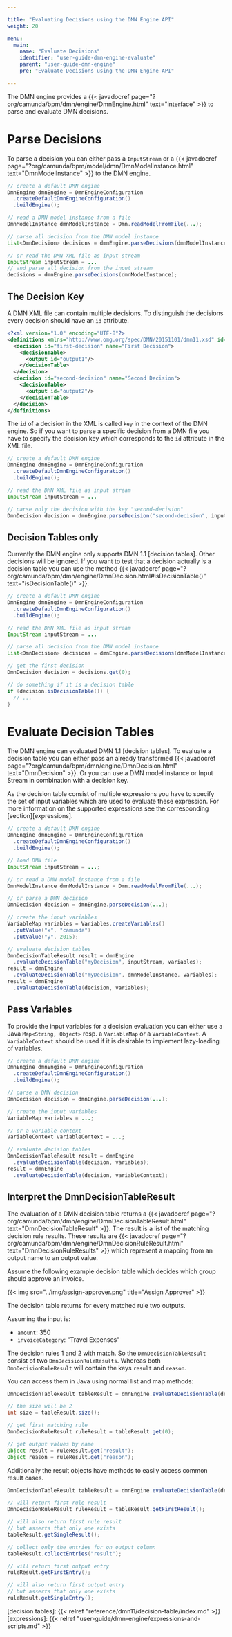 ```yaml
---

title: "Evaluating Decisions using the DMN Engine API"
weight: 20

menu:
  main:
    name: "Evaluate Decisions"
    identifier: "user-guide-dmn-engine-evaluate"
    parent: "user-guide-dmn-engine"
    pre: "Evaluate Decisions using the DMN Engine API"

---
```


The DMN engine provides a {{< javadocref page="?org/camunda/bpm/dmn/engine/DmnEngine.html" text="interface" >}} to parse and evaluate DMN decisions.

# Parse Decisions

To parse a decision you can either pass a `InputStream` or a {{< javadocref page="?org/camunda/bpm/model/dmn/DmnModelInstance.html" text="DmnModelInstance" >}} to the DMN engine.

```java
// create a default DMN engine
DmnEngine dmnEngine = DmnEngineConfiguration
  .createDefaultDmnEngineConfiguration()
  .buildEngine();

// read a DMN model instance from a file
DmnModelInstance dmnModelInstance = Dmn.readModelFromFile(...);

// parse all decision from the DMN model instance
List<DmnDecision> decisions = dmnEngine.parseDecisions(dmnModelInstance);

// or read the DMN XML file as input stream
InputStream inputStream = ...
// and parse all decision from the input stream
decisions = dmnEngine.parseDecisions(dmnModelInstance);
```

## The Decision Key

A DMN XML file can contain multiple decisions. To distinguish the decisions
every decision should have an `id` attribute.

```xml
<?xml version="1.0" encoding="UTF-8"?>
<definitions xmlns="http://www.omg.org/spec/DMN/20151101/dmn11.xsd" id="definitions" name="definitions" namespace="http://camunda.org/schema/1.0/dmn">
  <decision id="first-decision" name="First Decision">
    <decisionTable>
      <output id="output1"/>
    </decisionTable>
  </decision>
  <decision id="second-decision" name="Second Decision">
    <decisionTable>
      <output id="output2"/>
    </decisionTable>
  </decision>
</definitions>
```

The `id` of a decision in the XML is called `key` in the context of the DMN
engine. So if you want to parse a specific decision from a DMN file you
have to specify the decision key which corresponds to the `id` attribute in
the XML file.

```java
// create a default DMN engine
DmnEngine dmnEngine = DmnEngineConfiguration
  .createDefaultDmnEngineConfiguration()
  .buildEngine();

// read the DMN XML file as input stream
InputStream inputStream = ...

// parse only the decision with the key "second-decision"
DmnDecision decision = dmnEngine.parseDecision("second-decision", inputStream);
```

## Decision Tables only

Currently the DMN engine only supports DMN 1.1 [decision tables]. Other decisions
will be ignored. If you want to test that a decision actually is a decision
table you can use the method {{< javadocref page="?org/camunda/bpm/dmn/engine/DmnDecision.html#isDecisionTable()" text="isDecisionTable()" >}}.

```java
// create a default DMN engine
DmnEngine dmnEngine = DmnEngineConfiguration
  .createDefaultDmnEngineConfiguration()
  .buildEngine();

// read the DMN XML file as input stream
InputStream inputStream = ...

// parse all decision from the DMN model instance
List<DmnDecision> decisions = dmnEngine.parseDecisions(dmnModelInstance);

// get the first decision
DmnDecision decision = decisions.get(0);

// do something if it is a decision table
if (decision.isDecisionTable()) {
  // ...
}
```

# Evaluate Decision Tables

The DMN engine can evaluated DMN 1.1 [decision tables]. To evaluate a decision
table you can either pass an already transformed {{< javadocref page="?org/camunda/bpm/dmn/engine/DmnDecision.html" text="DmnDecision" >}}. Or you can use a DMN model instance
or Input Stream in combination with a decision key.

As the decision table consist of multiple expressions you have to specify the
set of input variables which are used to evaluate these expression. For more
information on the supported expressions see the corresponding
[section][expressions].

```java
// create a default DMN engine
DmnEngine dmnEngine = DmnEngineConfiguration
  .createDefaultDmnEngineConfiguration()
  .buildEngine();

// load DMN file
InputStream inputStream = ...;

// or read a DMN model instance from a file
DmnModelInstance dmnModelInstance = Dmn.readModelFromFile(...);

// or parse a DMN decision
DmnDecision decision = dmnEngine.parseDecision(...);

// create the input variables
VariableMap variables = Variables.createVariables()
  .putValue("x", "camunda")
  .putValue("y", 2015);

// evaluate decision tables
DmnDecisionTableResult result = dmnEngine
  .evaluateDecisionTable("myDecision", inputStream, variables);
result = dmnEngine
  .evaluateDecisionTable("myDecision", dmnModelInstance, variables);
result = dmnEngine
  .evaluateDecisionTable(decision, variables);
```

## Pass Variables

To provide the input variables for a decision evaluation you can either use a
Java `Map<String, Object>` resp. a `VariableMap` or a `VariableContext`. A
`VariableContext` should be used if it is desirable to implement lazy-loading
of variables.

```java
// create a default DMN engine
DmnEngine dmnEngine = DmnEngineConfiguration
  .createDefaultDmnEngineConfiguration()
  .buildEngine();

// parse a DMN decision
DmnDecision decision = dmnEngine.parseDecision(...);

// create the input variables
VariableMap variables = ...;

// or a variable context
VariableContext variableContext = ...;

// evaluate decision tables
DmnDecisionTableResult result = dmnEngine
  .evaluateDecisionTable(decision, variables);
result = dmnEngine
  .evaluateDecisionTable(decision, variableContext);
```


## Interpret the DmnDecisionTableResult

The evaluation of a DMN decision table returns a {{< javadocref
page="?org/camunda/bpm/dmn/engine/DmnDecisionTableResult.html"
text="DmnDecisionTableResult" >}}. The result is a list of the
matching decision rule results. These results are {{< javadocref
page="?org/camunda/bpm/dmn/engine/DmnDecisionRuleResult.html"
text="DmnDecisionRuleResults" >}} which represent a mapping from an output name
to an output value.

Assume the following example decision table which decides which group should
approve an invoice.

{{< img src="../img/assign-approver.png" title="Assign Approver" >}}

The decision table returns for every matched rule two outputs.

Assuming the input is:

- `amount`: 350
- `invoiceCategory`: "Travel Expenses"

The decision rules 1 and 2 with match. So the `DmnDecisionTableResult` consist
of two `DmnDecisionRuleResults`. Whereas both `DmnDecisionRuleResult` will
contain the keys `result` and `reason`.

You can access them in Java using normal list and map methods:

```java
DmnDecisionTableResult tableResult = dmnEngine.evaluateDecisionTable(decision, variables);

// the size will be 2
int size = tableResult.size();

// get first matching rule
DmnDecisionRuleResult ruleResult = tableResult.get(0);

// get output values by name
Object result = ruleResult.get("result");
Object reason = ruleResult.get("reason");
```

Additionally the result objects have methods to easily access common result
cases.

```java
DmnDecisionTableResult tableResult = dmnEngine.evaluateDecisionTable(decision, variables);

// will return first rule result
DmnDecisionRuleResult ruleResult = tableResult.getFirstResult();

// will also return first rule result
// but asserts that only one exists
tableResult.getSingleResult();

// collect only the entries for on output column
tableResult.collectEntries("result");

// will return first output entry
ruleResult.getFirstEntry();

// will also return first output entry
// but asserts that only one exists
ruleResult.getSingleEntry();
```


[decision tables]: {{< relref "reference/dmn11/decision-table/index.md" >}}
[expressions]: {{< relref "user-guide/dmn-engine/expressions-and-scripts.md" >}}
